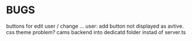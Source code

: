 # BUGS
buttons for edit user / change ...
user: add button not displayed as avtive. css theme problem?
cams backend into dedicatd folder instad of server.ts


